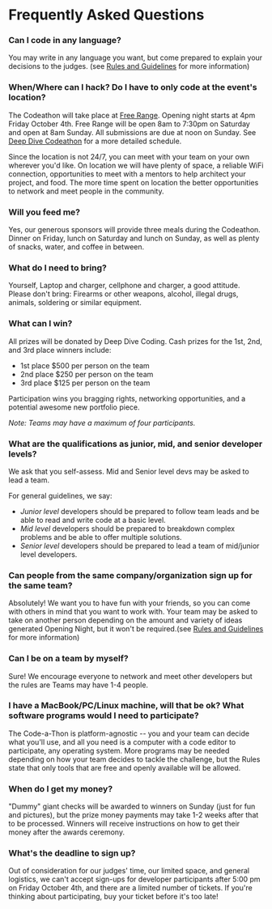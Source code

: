 # Frequently Asked Questions

### Can I code in any language?
You may write in any language you want, but come prepared to explain your decisions to the judges. (see [Rules and Guidelines](rules-guidelines.md) for more information)

### When/Where can I hack? Do I have to only code at the event's location?
The Codeathon will take place at [Free Range](https://freerangespaces.com/). Opening night starts at 4pm Friday October 4th. Free Range will be open 8am to 7:30pm on Saturday and open at 8am Sunday. All submissions are due at noon on Sunday.
See [Deep Dive Codeathon](https://deepdivecoding.com/deep-dive-codeathon/) for a more detailed schedule.

Since the location is not 24/7, you can meet with your team on your own wherever you'd like. On location we will have plenty of space, a reliable WiFi connection, opportunities to meet with a mentors to help architect your project, and food. The more time spent on location the better opportunities to network and meet people in the community.

### Will you feed me?
Yes, our generous sponsors will provide three meals during the Codeathon. Dinner on Friday, lunch on Saturday and lunch on Sunday, as well as plenty of snacks, water, and coffee in between.

### What do I need to bring?
Yourself, Laptop and charger, cellphone and charger, a good attitude.
Please don't bring: Firearms or other weapons, alcohol, illegal drugs, animals, soldering or similar equipment.

### What can I win?
All prizes will be donated by Deep Dive Coding. Cash prizes for the 1st, 2nd, and 3rd place winners include:

- 1st place $500 per person on the team
- 2nd place $250 per person on the team
- 3rd place $125 per person on the team

Participation wins you bragging rights, networking opportunities, and a potential awesome new portfolio piece.

_Note: Teams may have a maximum of four participants._

### What are the qualifications as junior, mid, and senior developer levels?
We ask that you self-assess. Mid and Senior level devs may be asked to lead a team.

For general guidelines, we say:
- _Junior level_ developers should be prepared to follow team leads and be able to read and write code at a basic level.
- _Mid level_ developers should be prepared to breakdown complex problems and be able to offer multiple solutions.
- _Senior level_ developers should be prepared to lead a team of mid/junior level developers.

### Can people from the same company/organization sign up for the same team?
Absolutely! We want you to have fun with your friends, so you can come with others in mind that you want to work with. Your team may be asked to take on another person depending on the amount and variety of ideas generated Opening Night, but it won't be required.(see [Rules and Guidelines](rules-guidelines.md) for more information)

### Can I be on a team by myself?
Sure! We encourage everyone to network and meet other developers but the rules are Teams may have 1-4 people.

### I have a MacBook/PC/Linux machine, will that be ok? What software programs would I need to participate?
The Code-a-Thon is platform-agnostic -- you and your team can decide what you'll use, and all you need is a computer with a code editor to participate, any operating system. More programs may be needed depending on how your team decides to tackle the challenge, but the Rules state that only tools that are free and openly available will be allowed.

### When do I get my money?
"Dummy" giant checks will be awarded to winners on Sunday (just for fun and pictures), but the prize money payments may take 1-2 weeks after that to be processed. Winners will receive instructions on how to get their money after the awards ceremony.

### What's the deadline to sign up?
Out of consideration for our judges' time, our limited space, and general logistics, we can't accept sign-ups for developer participants after 5:00 pm on Friday October 4th, and there are a limited number of tickets. If you're thinking about participating, buy your ticket before it's too late!
